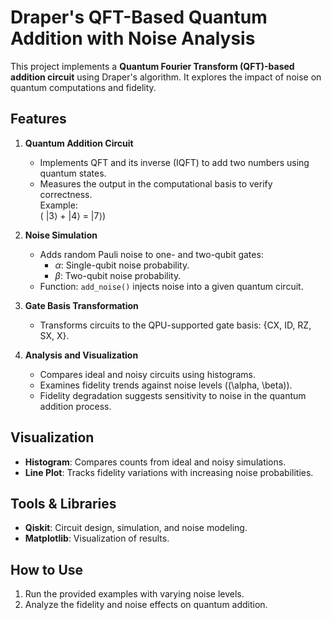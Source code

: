 # Draper's QFT-Based Quantum Addition with Noise Analysis

This project implements a **Quantum Fourier Transform (QFT)-based addition circuit** using Draper's algorithm. It explores the impact of noise on quantum computations and fidelity.

## Features

1. **Quantum Addition Circuit**  
   - Implements QFT and its inverse (IQFT) to add two numbers using quantum states.
   - Measures the output in the computational basis to verify correctness.  
   Example:  
   ( |3$\rangle$ + |4$\rangle$ = |7$\rangle$)

2. **Noise Simulation**  
   - Adds random Pauli noise to one- and two-qubit gates:
     - $\alpha$: Single-qubit noise probability.
     - $\beta$: Two-qubit noise probability.  
   - Function: `add_noise()` injects noise into a given quantum circuit.

3. **Gate Basis Transformation**  
   - Transforms circuits to the QPU-supported gate basis: {CX, ID, RZ, SX, X}.

4. **Analysis and Visualization**  
   - Compares ideal and noisy circuits using histograms.  
   - Examines fidelity trends against noise levels (\(\alpha, \beta\)).  
   - Fidelity degradation suggests sensitivity to noise in the quantum addition process.

## Visualization  

- **Histogram**: Compares counts from ideal and noisy simulations.  
- **Line Plot**: Tracks fidelity variations with increasing noise probabilities.

## Tools & Libraries  

- **Qiskit**: Circuit design, simulation, and noise modeling.  
- **Matplotlib**: Visualization of results.

## How to Use  

1. Run the provided examples with varying noise levels.
2. Analyze the fidelity and noise effects on quantum addition.
